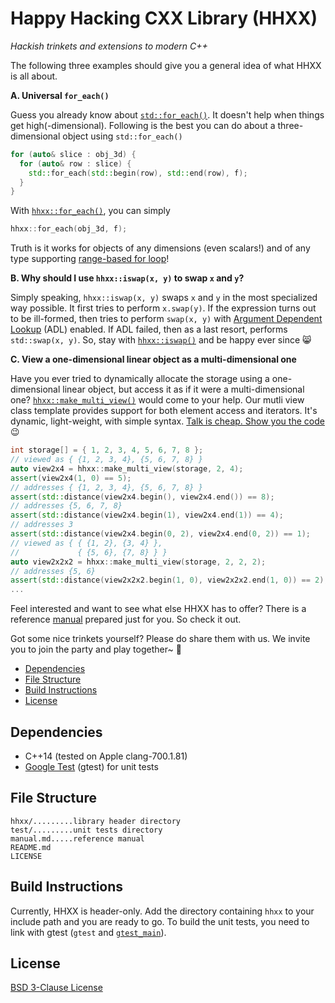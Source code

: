 # Happy Hacking CXX Library (HHXX)

*Hackish trinkets and extensions to modern C++*

The following three examples should give you a general idea of what HHXX is all about.

**A. Universal `for_each()`**

Guess you already know about [`std::for_each()`](http://en.cppreference.com/w/cpp/algorithm/for_each).
It doesn't help when things get high(-dimensional). Following is the best you
can do about a three-dimensional object using `std::for_each()`

~~~C++
for (auto& slice : obj_3d) {
  for (auto& row : slice) {
    std::for_each(std::begin(row), std::end(row), f);
  }
}
~~~

With [`hhxx::for_each()`](https://github.com/Lingxi-Li/Happy_Hacking_CXX/blob/master/manual.md#for_each),
you can simply 

~~~C++
hhxx::for_each(obj_3d, f);
~~~

Truth is it works for objects of any dimensions (even scalars!) and of any type
supporting [range-based for loop](http://en.cppreference.com/w/cpp/language/range-for)!

**B. Why should I use `hhxx::iswap(x, y)` to swap `x` and `y`?**

Simply speaking, `hhxx::iswap(x, y)` swaps `x` and `y` in the most specialized
way possible. It first tries to perform `x.swap(y)`. If the expression turns
out to be ill-formed, then tries to perform `swap(x, y)` with
[Argument Dependent Lookup](http://en.cppreference.com/w/cpp/language/adl) (ADL)
enabled. If ADL failed, then as a last resort, performs `std::swap(x, y)`. So,
stay with [`hhxx::iswap()`](https://github.com/Lingxi-Li/Happy_Hacking_CXX/blob/master/manual.md#iswap)
and be happy ever since :smile_cat:

**C. View a one-dimensional linear object as a multi-dimensional one**

Have you ever tried to dynamically allocate the storage using a one-dimensional
linear object, but access it as if it were a multi-dimensional one?
[`hhxx::make_multi_view()`](https://github.com/Lingxi-Li/Happy_Hacking_CXX/blob/master/manual.md#multi_view)
would come to your help. Our mutli view class template provides support for both
element access and iterators. It's dynamic, light-weight, with simple syntax.
[Talk is cheap. Show you the code](https://lkml.org/lkml/2000/8/25/132) :wink:

~~~C++
int storage[] = { 1, 2, 3, 4, 5, 6, 7, 8 };
// viewed as { {1, 2, 3, 4}, {5, 6, 7, 8} }
auto view2x4 = hhxx::make_multi_view(storage, 2, 4);
assert(view2x4(1, 0) == 5);
// addresses { {1, 2, 3, 4}, {5, 6, 7, 8} }
assert(std::distance(view2x4.begin(), view2x4.end()) == 8);
// addresses {5, 6, 7, 8}
assert(std::distance(view2x4.begin(1), view2x4.end(1)) == 4);
// addresses 3
assert(std::distance(view2x4.begin(0, 2), view2x4.end(0, 2)) == 1);
// viewed as { { {1, 2}, {3, 4} }, 
//             { {5, 6}, {7, 8} } }
auto view2x2x2 = hhxx::make_multi_view(storage, 2, 2, 2);
// addresses {5, 6}
assert(std::distance(view2x2x2.begin(1, 0), view2x2x2.end(1, 0)) == 2);
...
~~~

Feel interested and want to see what else HHXX has to offer? There is a reference
[manual](https://github.com/Lingxi-Li/Happy_Hacking_CXX/blob/master/manual.md)
prepared just for you. So check it out.

Got some nice trinkets yourself? Please do share them with us. We invite
you to join the party and play together~ :tada:

- [Dependencies](#depend)
- [File Structure](#struct)
- [Build Instructions](#build)
- [License](#license)

<a name="depend"></a>
## Dependencies

- C++14 (tested on Apple clang-700.1.81)
- [Google Test](https://github.com/google/googletest) (gtest) for unit tests

<a name="struct"></a>
## File Structure

~~~
hhxx/.........library header directory
test/.........unit tests directory
manual.md.....reference manual
README.md
LICENSE
~~~

<a name="build"></a>
## Build Instructions

Currently, HHXX is header-only. Add the directory containing `hhxx` to your
include path and you are ready to go. To build the unit tests, you need to link
with gtest (`gtest` and [`gtest_main`](https://github.com/google/googletest/blob/master/googletest/docs/Primer.md#writing-the-main-function)).

<a name="license"></a>
## License

[BSD 3-Clause License](https://opensource.org/licenses/BSD-3-Clause)
